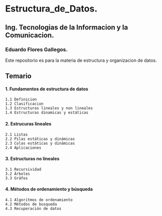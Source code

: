 # Estructura_de_Datos.

## Ing. Tecnologias de la Informacion y la Comunicacion.

### Eduardo Flores Gallegos.

Este repositorio es para la materia de estructura y organizacion de datos.


## Temario 

#### 1. Fundamentos de estructura de datos  
    1.1 Definicion  
    1.2 Clasificacion  
    1.3 Estructuras lineales y non lineales  
    1.4 Estructuras dinamicas y estáticas  

#### 2. Estrucuras lineales  
    2.1 Listas  
    2.2 Pilas estáticas y dinámicas   
    2.3 Colas estáticas y dinámicas   
    2.4 Aplicaciones  

#### 3. Estructuras no lineales  
    3.1 Recursividad  
    3.2 Árboles  
    3.3 Gráfos  

#### 4. Métodos de ordenamiento y búsqueda   
    4.1 Algoritmos de ordenamiento  
    4.2 Métodos de busqueda   
    4.3 Recuperación de datos  
